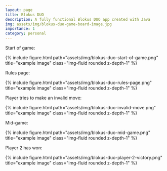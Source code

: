 ```yaml
---
layout: page
title: Blokus DUO
description: A fully functional Blokus DUO app created with Java
img: assets/img/blokus-duo-game-board-image.jpg
importance: 1
category: personal
---
```


[//]: # (CITATION: assests/img/blokus-duo-board-game-image.png was taken from https://boardgamegeek.com/image/1086904/blokus-duo)
Start of game:
<div class="row">
    <div class="col-sm mt-3 mt-md-0">
        {% include figure.html path="assets/img/blokus-duo-start-of-game.png" title="example image" class="img-fluid rounded z-depth-1" %}
    </div>
</div>

Rules page:
<div class="row">
    <div class="col-sm mt-3 mt-md-0">
        {% include figure.html path="assets/img/blokus-duo-rules-page.png" title="example image" class="img-fluid rounded z-depth-1" %}
    </div>
</div>

Player tries to make an invalid move:
<div class="row">
    <div class="col-sm mt-3 mt-md-0">
        {% include figure.html path="assets/img/blokus-duo-invalid-move.png" title="example image" class="img-fluid rounded z-depth-1" %}
    </div>
</div>

Mid-game:
<div class="row">
    <div class="col-sm mt-3 mt-md-0">
        {% include figure.html path="assets/img/blokus-duo-mid-game.png" title="example image" class="img-fluid rounded z-depth-1" %}
    </div>
</div>


Player 2 has won:
<div class="row">
    <div class="col-sm mt-3 mt-md-0">
        {% include figure.html path="assets/img/blokus-duo-player-2-victory.png" title="example image" class="img-fluid rounded z-depth-1" %}
    </div>
</div>

[//]: # (Every project has a beautiful feature showcase page.)

[//]: # (It's easy to include images in a flexible 3-column grid format.)

[//]: # (Make your photos 1/3, 2/3, or full width.)

[//]: # ()
[//]: # (To give your project a background in the portfolio page, just add the img tag to the front matter like so:)

[//]: # ()
[//]: # (    ---)

[//]: # (    layout: page)

[//]: # (    title: project)

[//]: # (    description: a project with a background image)

[//]: # (    img: /assets/img/12.jpg)

[//]: # (    ---)

[//]: # ()
[//]: # (<div class="caption">)

[//]: # (    Caption photos easily. On the left, a road goes through a tunnel. Middle, leaves artistically fall in a hipster photoshoot. Right, in another hipster photoshoot, a lumberjack grasps a handful of pine needles.)

[//]: # (</div>)

[//]: # (<div class="row">)

[//]: # (    <div class="col-sm mt-3 mt-md-0">)

[//]: # (        {% include figure.html path="assets/img/5.jpg" title="example image" class="img-fluid rounded z-depth-1" %})

[//]: # (    </div>)

[//]: # (</div>)

[//]: # (<div class="caption">)

[//]: # (    This image can also have a caption. It's like magic.)

[//]: # (</div>)

[//]: # ()
[//]: # (You can also put regular text between your rows of images.)

[//]: # (Say you wanted to write a little bit about your project before you posted the rest of the images.)

[//]: # (You describe how you toiled, sweated, *bled* for your project, and then... you reveal its glory in the next row of images.)

[//]: # ()
[//]: # ()
[//]: # (<div class="row justify-content-sm-center">)

[//]: # (    <div class="col-sm-8 mt-3 mt-md-0">)

[//]: # (        {% include figure.html path="assets/img/6.jpg" title="example image" class="img-fluid rounded z-depth-1" %})

[//]: # (    </div>)

[//]: # (    <div class="col-sm-4 mt-3 mt-md-0">)

[//]: # (        {% include figure.html path="assets/img/11.jpg" title="example image" class="img-fluid rounded z-depth-1" %})

[//]: # (    </div>)

[//]: # (</div>)

[//]: # (<div class="caption">)

[//]: # (    You can also have artistically styled 2/3 + 1/3 images, like these.)

[//]: # (</div>)

[//]: # ()
[//]: # ()
[//]: # (The code is simple.)

[//]: # (Just wrap your images with `<div class="col-sm">` and place them inside `<div class="row">` &#40;read more about the <a href="https://getbootstrap.com/docs/4.4/layout/grid/">Bootstrap Grid</a> system&#41;.)

[//]: # (To make images responsive, add `img-fluid` class to each; for rounded corners and shadows use `rounded` and `z-depth-1` classes.)

[//]: # (Here's the code for the last row of images above:)

[//]: # ()
[//]: # ({% raw %})

[//]: # (```html)

[//]: # (<div class="row justify-content-sm-center">)

[//]: # (    <div class="col-sm-8 mt-3 mt-md-0">)

[//]: # (        {% include figure.html path="assets/img/6.jpg" title="example image" class="img-fluid rounded z-depth-1" %})

[//]: # (    </div>)

[//]: # (    <div class="col-sm-4 mt-3 mt-md-0">)

[//]: # (        {% include figure.html path="assets/img/11.jpg" title="example image" class="img-fluid rounded z-depth-1" %})

[//]: # (    </div>)

[//]: # (</div>)

[//]: # (```)

[//]: # ({% endraw %})
